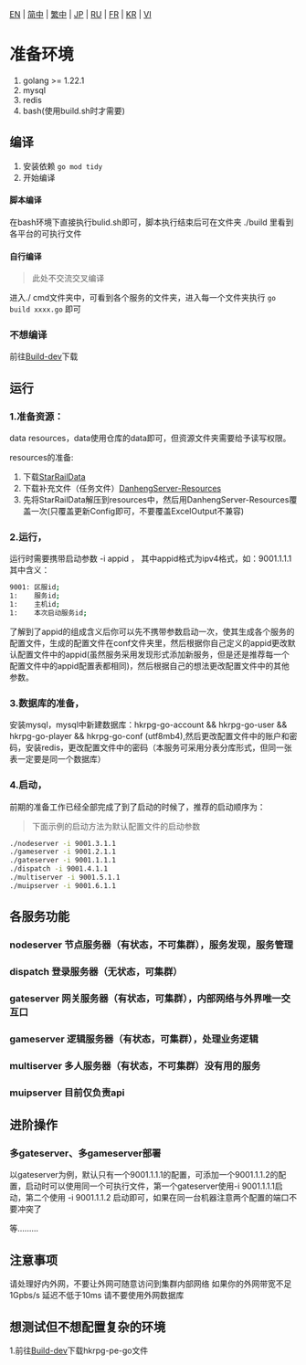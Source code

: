 [EN](./zh-CN.md) | [简中](./zh-CN.md) | [繁中](./zh-CN.md) | [JP](./zh-CN.md) | [RU](./zh-CN.md) | [FR](./zh-CN.md) | [KR](./zh-CN.md) | [VI](./zh-CN.md)

# 准备环境
1. golang >= 1.22.1
2. mysql
3. redis
4. bash(使用build.sh时才需要)

## 编译
1. 安装依赖
`go mod tidy`
2. 开始编译
#### 脚本编译
在bash环境下直接执行bulid.sh即可，脚本执行结束后可在文件夹 ./build 里看到各平台的可执行文件
#### 自行编译
> 此处不交流交叉编译

进入./ cmd文件夹中，可看到各个服务的文件夹，进入每一个文件夹执行 `go build xxxx.go` 即可
### 不想编译
前往[Build-dev](https://github.com/gucooing/hkrpg-go-public/actions/workflows/HKRPG-Go-Publish.yml)下载

## 运行
### 1.准备资源：
data resources，data使用仓库的data即可，但资源文件夹需要给予读写权限。

resources的准备:
1. 下载[StarRailData](https://github.com/Dimbreath/StarRailData)
2. 下载补充文件（任务文件）[DanhengServer-Resources](https://github.com/EggLinks/DanhengServer-Resources)
3. 先将StarRailData解压到resources中，然后用DanhengServer-Resources覆盖一次(只覆盖更新Config即可，不要覆盖ExcelOutput不兼容)
### 2.运行，
运行时需要携带启动参数 -i appid ， 其中appid格式为ipv4格式，如：9001.1.1.1 其中含义：
```bash
9001: 区服id;
1:    服务id; 
1:    主机id;
1:    本次启动服务id;
```
了解到了appid的组成含义后你可以先不携带参数启动一次，使其生成各个服务的配置文件，生成的配置文件在conf文件夹里，然后根据你自己定义的appid更改默认配置文件中的appid(虽然服务采用发现形式添加新服务，但是还是推荐每一个配置文件中的appid配置表都相同)，然后根据自己的想法更改配置文件中的其他参数。
### 3.数据库的准备，
安装mysql，mysql中新建数据库：hkrpg-go-account && hkrpg-go-user && hkrpg-go-player && hkrpg-go-conf (utf8mb4),然后更改配置文件中的账户和密码，安装redis，更改配置文件中的密码（本服务可采用分表分库形式，但同一张表一定要是同一个数据库）
### 4.启动，
前期的准备工作已经全部完成了到了启动的时候了，推荐的启动顺序为：
> 下面示例的启动方法为默认配置文件的启动参数
```bash
./nodeserver -i 9001.3.1.1
./gameserver -i 9001.2.1.1
./gateserver -i 9001.1.1.1
./dispatch -i 9001.4.1.1
./multiserver -i 9001.5.1.1
./muipserver -i 9001.6.1.1
```

## 各服务功能
### nodeserver 节点服务器（有状态，不可集群），服务发现，服务管理
### dispatch 登录服务器（无状态，可集群）
### gateserver 网关服务器（有状态，可集群），内部网络与外界唯一交互口
### gameserver 逻辑服务器（有状态，可集群），处理业务逻辑
### multiserver 多人服务器（有状态，不可集群）没有用的服务
### muipserver 目前仅负责api

## 进阶操作
### 多gateserver、多gameserver部署
以gateserver为例，默认只有一个9001.1.1.1的配置，可添加一个9001.1.1.2的配置，启动时可以使用同一个可执行文件，第一个gateserver使用-i 9001.1.1.1启动，第二个使用 -i 9001.1.1.2 启动即可，如果在同一台机器注意两个配置的端口不要冲突了

等.........

## 注意事项
请处理好内外网，不要让外网可随意访问到集群内部网络
如果你的外网带宽不足 1Gpbs/s 延迟不低于10ms 请不要使用外网数据库

## 想测试但不想配置复杂的环境

1.前往[Build-dev](https://github.com/gucooing/hkrpg-go-public/actions/workflows/HKRPG-Go-Publish.yml)下载hkrpg-pe-go文件